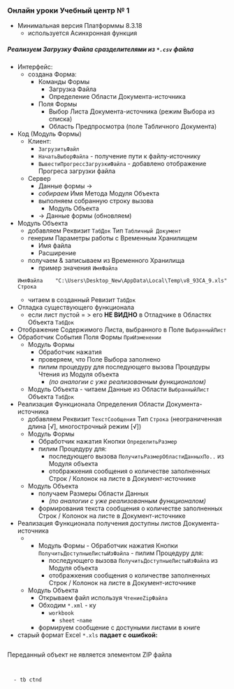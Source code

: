 ### Онлайн уроки Учебный центр № 1 

- Минимальная версия Платформмы 8.3.18 
    - используется Асинхронная функция
##### Реализуем Загрузку Файла сразделителями из  `*.csv`  файла

- Интерфейс:  
    - создана Форма:
        - Команды  Формы
            - Загрузка Файла
            - Определение Области Документа-источника  
        - Поля Формы
            - Выбор Листа Документа-источника (режим Выбора из списка)
            - Область Предпросмотра (поле Табличного Документа)
- Код (Модуль Формы)
    - Клиент:
        - `ЗагрузитьФайл `
        - `НачатьВыборФайла` - получение пути к файлу-источнику
        - `ВывестиПрогрессЗагрузкиФайла` -  добавлено отображение Прогреса  загрузки файла
    - Сервер 
       - Данные формы  →
       - *собираем*  Имя Метода Модуля  Объекта
       - выполняем собранную строку вызова
            - Модуль Объекта 
       - → Данные формы (обновляем)   
- Модуль Объекта
    - добавляем Реквизит `ТабДок` Тип `Табличный Документ`
    - генерим Параметры работы с Временным Хранилищем
        - Имя файла
        - Расширение  
    - получаем & записываем из Временного Хранилища
        - пример значения `ИмяФайла`
    ```
    ИмяФайла	"C:\Users\Desktop_New\AppData\Local\Temp\v8_93CA_9.xls"	Строка
    ```
    - читаем в созданный Ревизит `ТабДок`
- Отладка существующего функционала 
    - если лист пустой = > его **НЕ ВИДНО** в Отладчике в Областях Объекта `ТабДок`
- Отображение Содержимого Листа,  выбранного в Поле `ВыбранныйЛист`
- Обработчик События Поля Формы `ПриИзменении` 
    - Модуль Формы
        - Обработчик нажатия 
        - проверяем,  что Поле Выбора заполнено
        - пилим процедуру для последующего вызова Процедуры Чтения из Модуля объекта 
           - *(по аналогии с уже реализованным функционалом)* 
    - Модуль Объекта
            - читаем Данные из Области `ВыбранныйЛист` Объекта `ТабДок`
- Реализация Функционала Определения Области Документа-источника
    - добавляем Реквизит `ТекстСообщения` Тип `Строка` (неограниченная длина [√], многострочный режим [√]) 
    - Модуль Формы
        - Обработчик нажатия Кнопки `ОпределитьРазмер`
        - пилим Процедуру для:
            - последующего вызова `ПолучитьРазмерОбластиДанныхПо..` из Модуля объекта 
            - отображкения сообщения о количестве заполненных Строк / Колонок на листе в Документ-источнике
    - Модуль Объекта
        - получаем Размеры Области Данных  
            - *(по аналогии с уже реализованным функционалом)* 
        - формирования текста сообщения о количестве заполненных Строк / Колонок на листе в Документ-источнике     
- Реализация Функционала получения доступны листов Документа-источника
    -    - Модуль Формы
        - Обработчик нажатия Кнопки `ПолучитьДоступныеЛистыИзФайла`
        - пилим Процедуру для:
            - последующего вызова `ПолучитьДоступныеЛистыИзФайла` из Модуля объекта 
            - отображкения сообщения о количестве заполненных Строк / Колонок на листе в Документ-источнике
    - Модуль Объекта
        - Открываем файл используя  `ЧтениеZipФайла`
        - Обходим  `*.xml` - ку
            - `workbook`
                - `sheet`
                    -`name`
        - формируем  сообщение с достуными листами в книге
- старый формат Excel `*.xls`  **падает с ошибкой:** 
  ```
Переданный объект не является элементом ZIP файла
  ```
            

    - tb ctnd
